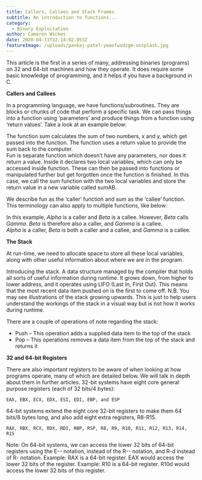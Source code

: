 ```yaml
---
title: Callers, Callees and Stack Frames
subtitle: An introduction to functions...
category:
  - Binary Exploitation
author: Cameron Wickes
date: 2020-04-11T22:14:02.953Z
featureImage: /uploads/pankaj-patel-yeaofwsdzgm-unsplash.jpg
---
```

This article is the first in a series of many, addressing binaries (programs) on 32 and 64-bit machines and how they operate.  It does require some basic knowledge of programming, and it helps if you have a background in C. 

**Callers and Callees** 

In a programming language, we have functions/subroutines. They are blocks or chunks of code that perform a specific task. We can pass things into a function using ‘parameters’ and produce things from a function using ‘return values’.  Take a look at an example below:



The function sum calculates the sum of two numbers, x and y, which get passed into the function. The function uses a return value to provide the sum back to the computer. \
Fun is separate function which doesn’t have any parameters, nor does it return a value. Inside it declares two local variables, which can only be accessed inside function. These can then be passed into functions or manipulated further but get forgotten once the function is finished. In this case, we call the sum function with the two local variables and store the return value in a new variable called sumAB. 

We describe fun as the ‘caller’ function and sum as the ‘callee’ function. This terminology can also apply to multiple functions, like below:



In this example, *Alpha* is a caller and *Beta* is a callee. However, *Beta* calls *Gamma*. *Beta* is therefore also a caller, and *Gamma* is a callee. \
*Alpha* is a caller, *Beta* is both a caller and a callee, and *Gamma* is a callee. 

**The Stack** 

At run-time, we need to allocate space to store all these local variables, along with other useful information about where we are in the program. 

Introducing the stack. A data structure managed by the compiler that holds all sorts of useful information during runtime. It grows down, from higher to lower address, and it operates using LIFO (Last In, First Out). This means that the most recent data item pushed on is the first to come off.  N.B. You may see illustrations of the stack growing upwards. This is just to help users understand the workings of the stack in a visual way but is not how it works during runtime. 

There are a couple of operations of note regarding the stack:

* Push – This operation adds a supplied data item to the top of the stack
* Pop – This operations removes a data item from the top of the stack and returns it

**32 and 64-bit Registers** 

There are also important registers to be aware of when looking at how programs operate, many of which are detailed below. We will talk in depth about them in further articles. 32-bit systems have eight core general purpose registers (each of 32 bits/4 bytes):

```
EAX, EBX, ECX, EDX, ESI, EDI, EBP, and ESP
```

64-bit systems extend the eight core 32-bit registers to make them 64 bits/8 bytes long, and also add eight extra registers, R8-R15.

```
RAX, RBX, RCX, RDX, RDI, RBP, RSP, R8, R9, R10, R11, R12, R13, R14, R15
```

Note: On 64-bit systems, we can access the lower 32 bits of 64-bit registers using the E-- notation, instead of the R-- notation, and R-d instead of R- notation.  Example: RAX is a 64-bit register. EAX would access the lower 32 bits of the register.  Example: R10 is a 64-bit register. R10d would access the lower 32 bits of this register.